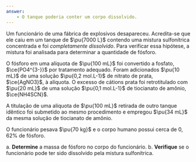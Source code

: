 ```yaml
---
answer:
    - O tanque poderia conter um corpo dissolvido.
---
```


Um funcionário de uma fábrica de explosivos desapareceu. Acredita-se que ele caiu em um tanque de $\pu{7000 L}$ contendo uma mistura sulfonítrica concentrada e foi *completamente dissolvido*. Para verificar essa hipótese, a mistura foi analisada para determinar a quantidade de fósforo. 

O fósforo em uma alíquota de $\pu{100 mL}$ foi convertido a fosfato, $\ce{PO4^{3-}}$ por tratamento adequado. Foram adicionados $\pu{10 mL}$ de uma solução $\pu{0,2 mol.L-1}$ de nitrato de prata, $\ce{AgNO3}$, à alíquota. O excesso de cátions prata foi retrotitulado com $\pu{20 mL}$ de uma solução $\pu{0,1 mol.L-1}$ de tiocianato de amônio, $\ce{NH4SCN}$.

A titulação de uma alíquota de $\pu{100 mL}$ retirada de outro tanque idêntico foi submetido ao mesmo procedimento e empregou $\pu{34 mL}$ da mesma solução de tiocianato de amônio.

O funcionário pesava $\pu{70 kg}$ e o corpo humano possui cerca de $0,62\%$ de fósforo. 

a. **Determine** a massa de fósforo no corpo do funcionário.
b. **Verifique** se o funcionário pode ter sido dissolvido pela mistura sulfonítrica.
